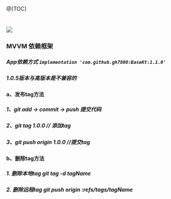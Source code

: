 @[TOC]
# [![](https://jitpack.io/v/gh7800/BaseKt.svg)](https://jitpack.io/#gh7800/BaseKt)

### MVVM 依赖框架

##### App依赖方式  `implementation 'com.github.gh7800:BaseKt:1.1.0'`

##### **1.0.5版本与高版本是不兼容的**

#### a、发布tag方法
##### 1、git add → commit → push  提交代码
##### 2、git tag 1.0.0   // 添加tag
##### 3、git push origin 1.0.0  //提交tag

#### b、删除tag方法
##### 1. 删除本地tag  git tag -d tagName
##### 2. 删除远程tag  git push origin :refs/tags/tagName
